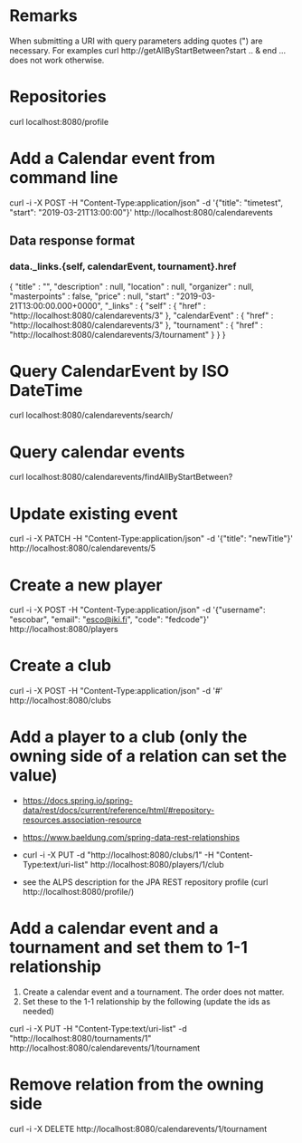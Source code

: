 
# Remarks

When submitting a URI with query parameters adding quotes (") are necessary.
For examples curl http://getAllByStartBetween?start .. & end ... does not 
work otherwise.

# Repositories

curl localhost:8080/profile

# Add a Calendar event from command line

curl -i -X POST -H "Content-Type:application/json" -d '{"title": "timetest", 
"start": "2019-03-21T13:00:00"}' http://localhost:8080/calendarevents

## Data response format

### data._links.{self, calendarEvent, tournament}.href
{
  "title" : "",
  "description" : null,
  "location" : null,
  "organizer" : null,
  "masterpoints" : false,
  "price" : null,
  "start" : "2019-03-21T13:00:00.000+0000",
  "_links" : {
    "self" : {
      "href" : "http://localhost:8080/calendarevents/3"
    },
    "calendarEvent" : {
      "href" : "http://localhost:8080/calendarevents/3"
    },
    "tournament" : {
      "href" : "http://localhost:8080/calendarevents/3/tournament"
    }
  }
}


# Query CalendarEvent by ISO DateTime

curl localhost:8080/calendarevents/search/

# Query calendar events

curl localhost:8080/calendarevents/findAllByStartBetween?

# Update existing event

curl -i -X PATCH -H "Content-Type:application/json" -d '{"title": "newTitle"}' 
http://localhost:8080/calendarevents/5

# Create a new player 

curl -i -X POST -H "Content-Type:application/json" -d '{"username": "escobar", "email": "esco@iki.fi", "code": 
"fedcode"}' http://localhost:8080/players

# Create a club

curl -i -X POST -H "Content-Type:application/json" -d '#' http://localhost:8080/clubs

# Add a player to a club (only the owning side of a relation can set the value)

- https://docs.spring.io/spring-data/rest/docs/current/reference/html/#repository-resources.association-resource
- https://www.baeldung.com/spring-data-rest-relationships 

- curl -i -X PUT -d "http://localhost:8080/clubs/1" -H "Content-Type:text/uri-list" 
http://localhost:8080/players/1/club 
- see the ALPS description for the JPA REST repository profile 
  (curl http://localhost:8080/profile/<repository URL>)
  
  
  
# Add a calendar event and a tournament and set them to 1-1 relationship

1. Create a calendar event and a tournament. The order does not matter.
2. Set these to the 1-1 relationship by the following (update the ids as needed)

curl -i -X PUT -H "Content-Type:text/uri-list" -d "http://localhost:8080/tournaments/1" 
http://localhost:8080/calendarevents/1/tournament

# Remove relation from the owning side

curl -i -X DELETE http://localhost:8080/calendarevents/1/tournament


